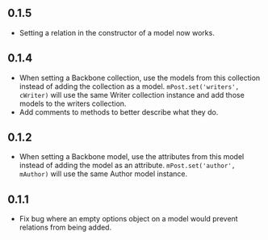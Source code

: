 ## 0.1.5
- Setting a relation in the constructor of a model now works.

## 0.1.4
- When setting a Backbone collection, use the models from this collection instead of adding the collection as a model. `mPost.set('writers', cWriter)` will use the same Writer collection instance and add those models to the writers collection.
- Add comments to methods to better describe what they do.

## 0.1.2
- When setting a Backbone model, use the attributes from this model instead of adding the model as an attribute. `mPost.set('author', mAuthor)` will use the same Author model instance.

## 0.1.1
- Fix bug where an empty options object on a model would prevent relations from being added.
